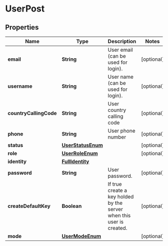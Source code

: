 

# UserPost

## Properties

Name | Type | Description | Notes
------------ | ------------- | ------------- | -------------
**email** | **String** | User email (can be used for login). |  [optional]
**username** | **String** | User name (can be used for login). |  [optional]
**countryCallingCode** | **String** | User country calling code |  [optional]
**phone** | **String** | User phone number |  [optional]
**status** | [**UserStatusEnum**](UserStatusEnum.md) |  |  [optional]
**role** | [**UserRoleEnum**](UserRoleEnum.md) |  |  [optional]
**identity** | [**FullIdentity**](FullIdentity.md) |  | 
**password** | **String** | User password. |  [optional]
**createDefaultKey** | **Boolean** | If true create a key holded by the server when this user is created. |  [optional]
**mode** | [**UserModeEnum**](UserModeEnum.md) |  |  [optional]



